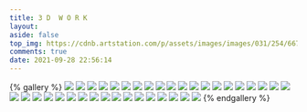 ```yaml
---
title: 3 D  W O R K
layout: 
aside: false
top_img: https://cdnb.artstation.com/p/assets/images/images/031/254/667/large/jinhui-zhang-props-87.jpg
comments: true
date: 2021-09-28 22:56:14
---
```


{% gallery %}
![](https://cdnb.artstation.com/p/assets/images/images/025/790/039/large/jinhui-zhang-ccccccc.jpg)
![](https://cdnb.artstation.com/p/assets/images/images/025/790/053/large/jinhui-zhang-new002.jpg)
![](https://cdna.artstation.com/p/assets/images/images/025/790/086/large/jinhui-zhang-new003.jpg)
![](https://cdnb.artstation.com/p/assets/images/images/025/790/107/large/jinhui-zhang-hammer-work.jpg)
![](https://cdna.artstation.com/p/assets/images/images/031/255/132/large/jinhui-zhang-untitled-114.jpg)
![](https://cdna.artstation.com/p/assets/images/images/031/255/140/large/jinhui-zhang-untitled-115.jpg)
![](https://cdnb.artstation.com/p/assets/images/images/031/255/143/large/jinhui-zhang-untitled-116.jpg)
![](https://cdnb.artstation.com/p/assets/images/images/031/255/153/large/jinhui-zhang-untitled-117.jpg)
![](https://cdna.artstation.com/p/assets/images/images/031/255/158/large/jinhui-zhang-untitled-118.jpg)
![](https://cdna.artstation.com/p/assets/images/images/031/255/162/large/jinhui-zhang-untitled-120.jpg)
![](https://cdnb.artstation.com/p/assets/images/images/031/254/587/large/jinhui-zhang-props-80.jpg)
![](https://cdna.artstation.com/p/assets/images/images/031/254/602/large/jinhui-zhang-props-81.jpg)
![](https://cdna.artstation.com/p/assets/images/images/031/254/608/large/jinhui-zhang-props-83.jpg)
![](https://cdna.artstation.com/p/assets/images/images/031/254/620/large/jinhui-zhang-props-84.jpg)
![](https://cdna.artstation.com/p/assets/images/images/031/254/632/large/jinhui-zhang-props-85.jpg)
![](https://cdnb.artstation.com/p/assets/images/images/031/254/641/large/jinhui-zhang-props-86.jpg)
![](https://cdnb.artstation.com/p/assets/images/images/031/254/667/large/jinhui-zhang-props-87.jpg)
![](https://cdna.artstation.com/p/assets/images/images/031/254/680/large/jinhui-zhang-props-89.jpg)
![](https://cdna.artstation.com/p/assets/images/images/031/254/706/large/jinhui-zhang-props-90.jpg)
![](https://cdnb.artstation.com/p/assets/images/images/031/254/729/large/jinhui-zhang-props-91.jpg)
![](https://cdna.artstation.com/p/assets/images/images/031/254/744/large/jinhui-zhang-props-92.jpg)
![](https://cdnb.artstation.com/p/assets/images/images/031/254/765/large/jinhui-zhang-props-93.jpg)
![](https://cdna.artstation.com/p/assets/images/images/031/254/784/large/jinhui-zhang-props-94.jpg)
![](https://cdnb.artstation.com/p/assets/images/images/031/254/793/large/jinhui-zhang-props-95.jpg)
![](https://cdnb.artstation.com/p/assets/images/images/031/254/801/large/jinhui-zhang-props-96.jpg)
![](https://cdnb.artstation.com/p/assets/images/images/031/254/839/large/jinhui-zhang-props-97.jpg)
![](https://cdnb.artstation.com/p/assets/images/images/031/254/851/large/jinhui-zhang-props-98.jpg)
![](https://cdnb.artstation.com/p/assets/images/images/031/254/853/large/jinhui-zhang-untitled-111.jpg)
![](https://cdnb.artstation.com/p/assets/images/images/031/402/671/large/jinhui-zhang-col.jpg)
![](https://cdna.artstation.com/p/assets/images/images/031/743/002/large/jinhui-zhang-col01.jpg)
![](https://cdnb.artstation.com/p/assets/images/images/031/743/003/large/jinhui-zhang-col02.jpg)
![](https://cdna.artstation.com/p/assets/images/images/031/743/016/large/jinhui-zhang-col03.jpg)
![](https://cdnb.artstation.com/p/assets/images/images/031/743/017/large/jinhui-zhang-col04.jpg)
![](https://cdna.artstation.com/p/assets/images/images/031/743/018/large/jinhui-zhang-col05.jpg)
![](https://cdnb.artstation.com/p/assets/images/images/031/743/019/large/jinhui-zhang-col06.jpg)
![](https://cdnb.artstation.com/p/assets/images/images/031/743/863/large/jinhui-zhang-col01.jpg)
![](https://cdna.artstation.com/p/assets/images/images/031/743/936/large/jinhui-zhang-col-wire02.jpg)
{% endgallery %}


